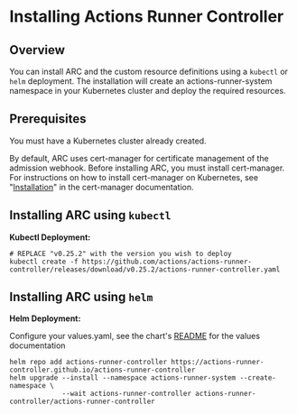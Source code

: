 # Installing Actions Runner Controller

## Overview
You can install ARC and the custom resource definitions using a `kubectl` or `helm` deployment. The installation will create an actions-runner-system namespace in your Kubernetes cluster and deploy the required resources.

## Prerequisites

You must have a Kubernetes cluster already created.

By default, ARC uses cert-manager for certificate management of the admission webhook. Before installing ARC, you must install cert-manager. For instructions on how to install cert-manager on Kubernetes, see "[Installation](https://cert-manager.io/docs/installation/)" in the cert-manager documentation.

## Installing ARC using `kubectl`
**Kubectl Deployment:**

```shell
# REPLACE "v0.25.2" with the version you wish to deploy
kubectl create -f https://github.com/actions/actions-runner-controller/releases/download/v0.25.2/actions-runner-controller.yaml
```
## Installing ARC using `helm`

**Helm Deployment:**

Configure your values.yaml, see the chart's [README](../charts/actions-runner-controller/README.md) for the values documentation

```shell
helm repo add actions-runner-controller https://actions-runner-controller.github.io/actions-runner-controller
helm upgrade --install --namespace actions-runner-system --create-namespace \
             --wait actions-runner-controller actions-runner-controller/actions-runner-controller
```
